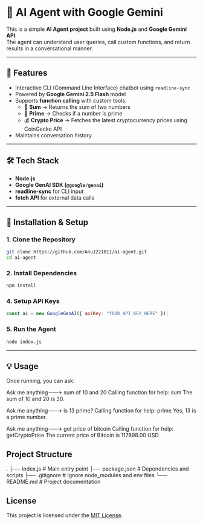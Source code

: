 # 🤖 AI Agent with Google Gemini

This is a simple **AI Agent project** built using **Node.js** and **Google Gemini API**.  
The agent can understand user queries, call custom functions, and return results in a conversational manner.  

---

## 📌 Features
- Interactive CLI (Command Line Interface) chatbot using `readline-sync`
- Powered by **Google Gemini 2.5 Flash** model
- Supports **function calling** with custom tools:
  - 🔢 **Sum** → Returns the sum of two numbers
  - 🔎 **Prime** → Checks if a number is prime
  - 💰 **Crypto Price** → Fetches the latest cryptocurrency prices using CoinGecko API
- Maintains conversation history

---

## 🛠️ Tech Stack
- **Node.js**
- **Google GenAI SDK (`@google/genai`)**
- **readline-sync** for CLI input
- **fetch API** for external data calls

---

## 🚀 Installation & Setup

### 1. Clone the Repository
```bash
git clone https://github.com/AnuJ221011/ai-agent.git
cd ai-agent
```

### 2. Install Dependencies
```bash
npm install
```

### 4. Setup API Keys
```js
const ai = new GoogleGenAI({ apiKey: "YOUR_API_KEY_HERE" });
```

### 5. Run the Agent
```bash
node index.js
```
---

## 💡 Usage
Once running, you can ask:

Ask me anything---> sum of 10 and 20
Calling function for help: sum
The sum of 10 and 20 is 30.

Ask me anything---> is 13 prime?
Calling function for help: prime
Yes, 13 is a prime number.

Ask me anything---> get price of bitcoin
Calling function for help: getCryptoPrice
The current price of Bitcoin is 117898.00 USD


## Project Structure

.
├── index.js          # Main entry point
├── package.json      # Dependencies and scripts
├── .gitignore        # Ignore node_modules and env files
└── README.md         # Project documentation



## License

This project is licensed under the [MIT License](LICENSE).